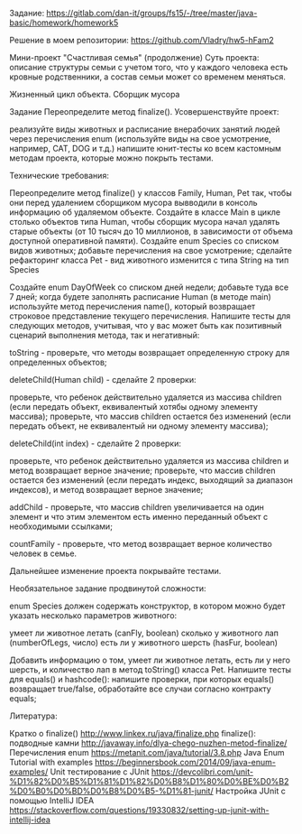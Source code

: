 Задание:  https://gitlab.com/dan-it/groups/fs15/-/tree/master/java-basic/homework/homework5

Решение в моем репозитории:   https://github.com/Vladry/hw5-hFam2 


Мини-проект "Счастливая семья" (продолжение)
Суть проекта: описание структуры семьи с учетом того, что у каждого человека есть кровные родственники, а состав семьи может со временем меняться.

Жизненный цикл объекта. Сборщик мусора

Задание
Переопределите метод finalize().
Усовершенствуйте проект:

реализуйте виды животных и расписание внерабочих занятий людей через перечисления enum (используйте виды на свое усмотрение, например, CAT, DOG и т.д.)
напишите юнит-тесты ко всем кастомным методам проекта, которые можно покрыть тестами.


Технические требования:

Переопределите метод finalize() у классов Family, Human, Pet так, чтобы они перед удалением сборщиком мусора вывводили в консоль информацию об удаляемом объекте.
Создайте в классе Main в цикле столько объектов типа Human, чтобы сборщик мусора начал удалять старые объекты (от 10 тысяч до 10 миллионов, в зависимости от объема доступной оперативной памяти).
Создайте enum Species со списком видов животных; добавьте перечисления на свое усмотрение; сделайте рефакторинг класса Pet - вид животного изменится с типа String на тип Species

Создайте enum DayOfWeek со списком дней недели; добавьте туда все 7 дней; когда будете заполнять расписание Human (в методе main) используйте метод перечисления name(), который возвращает строковое представление текущего перечисления.
Напишите тесты для следующих методов, учитывая, что у вас может быть как позитивный сценарий выполнения метода, так и негативный:


toString - проверьте, что методы возвращает определенную строку для определенных объектов;

deleteChild(Human child) - сделайте 2 проверки:

проверьте, что ребенок действительно удаляется из массива children  (если передать объект, еквивалентый хотябы одному элементу массива);
проверьте, что массив children остается без изменений (если передать объект, не еквивалентый ни одному элементу массива);



deleteChild(int index) - сделайте 2 проверки:

проверьте, что ребенок действительно удаляется из массива children и метод возвращает верное значение;
проверьте, что массив children остается без изменений (если передать индекс, выходящий за диапазон индексов), и метод возвращает верное значение;



addChild - проверьте, что массив children увеличивается на один элемент и что этим элементом есть именно переданный объект с необходимыми ссылками;

countFamily - проверьте, что метод возвращает верное количество человек в семье.


Дальнейшее изменение проекта покрывайте тестами.


Необязательное задание продвинутой сложности:


enum Species должен содержать конструктор, в котором можно будет указать несколько параметров животного:

умеет ли животное летать (canFly, boolean)
сколько у животного лап (numberOfLegs, число)
есть ли у животного шерсть (hasFur, boolean)


Добавить информацию о том, умеет ли животное летать, есть ли у него шерсть, и количество лап в метод toString() класса Pet.
Напишите тесты для equals() и hashcode(): напишите проверки, при которых equals() возвращает true/false, обработайте все случаи согласно контракту equals;


Литература:

Кратко о finalize()
http://www.linkex.ru/java/finalize.php
finalize(): подводные камни
http://javaway.info/dlya-chego-nuzhen-metod-finalize/
Перечисления enum
https://metanit.com/java/tutorial/3.8.php
Java Enum Tutorial with examples
https://beginnersbook.com/2014/09/java-enum-examples/
Unit тестирование с JUnit
https://devcolibri.com/unit-%D1%82%D0%B5%D1%81%D1%82%D0%B8%D1%80%D0%BE%D0%B2%D0%B0%D0%BD%D0%B8%D0%B5-%D1%81-junit/
Настройка JUnit с помощью IntelliJ IDEA
https://stackoverflow.com/questions/19330832/setting-up-junit-with-intellij-idea

